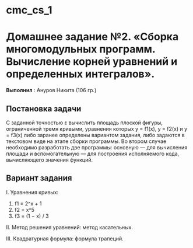 # cmc_cs_1
# Домашнее задание №2.  «Сборка многомодульных программ. Вычисление корней уравнений и определенных интегралов».

**Выполнил** : Ануров Никита (106 гр.)

## Постановка задачи
С заданной точностью ε вычислить площадь плоской фигуры, ограниченной тремя кривыми, уравнения которых y = f1(x), y = f2(x) и y = f3(x) либо заранее определены вариантом задания, либо задаются в текстовом виде на этапе сборки программы. Во втором случае необходимо разработать две программы: основную — для вычисления площади и вспомогательную — для построения исполняемого кода, вычисляющего значения функций.
## Вариант задания 
I. Уравнения кривых:
  1) f1 = 2^x + 1
  2) f2 = x^5
  3) f3 = (1 − x) / 3

II. Метод решения уравнений: метод касательных.

III. Квадратурная формула: формула трапеций.

